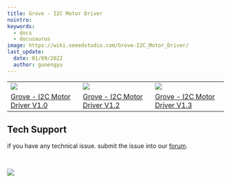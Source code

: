 ```yaml
---
title: Grove - I2C Motor Driver
nointro:
keywords:
  - docs
  - docusaurus
image: https://wiki.seeedstudio.com/Grove-I2C_Motor_Driver/
last_update:
  date: 01/09/2022
  author: gunengyu
---
```


<table>
  <colgroup>
    <col width="33%" />
    <col width="33%" />
    <col width="33%" />
  </colgroup>
  <tbody>
    <tr className="odd">
      <td><img src="https://files.seeedstudio.com/wiki/Grove-I2C_Motor_Driver/img/Grove-I2C_Motor_Driver_V1.1.jpg" /></td>
      <td><img src="https://files.seeedstudio.com/wiki/Grove-I2C_Motor_Driver/img/I2CMotorDriver-2.jpg" /></td>
      <td><img src="https://files.seeedstudio.com/wiki/Grove-I2C_Motor_Driver/img/I2CMotorDriver_New.jpg" /></td>
    </tr>
    <tr className="even">
      <td><div style={{}}>
          <a href="/Grove-Mini_I2C_Motor_Driver_v1.0" title="Grove - I2C Motor Driver V1.0">Grove - I2C Motor Driver V1.0</a>
        </div></td>
      <td><div style={{}}>
          <a href="/Grove-I2C_Motor_Driver_V1.2" title="Grove - I2C Motor Driver V1.2">Grove - I2C Motor Driver V1.2</a>
        </div></td>
      <td><div style={{}}>
          <a href="/Grove-I2C_Motor_Driver_V1.3" title="Grove - I2C Motor Driver V1.3">Grove - I2C Motor Driver V1.3</a>
        </div></td>
    </tr>
  </tbody>
</table>

<!-- This Markdown file was created from https://www.seeedstudio.com/wiki/Grove_-_I2C_Motor_Driver -->

## Tech Support

 if you have any technical issue.  submit the issue into our [forum](http://forum.seeedstudio.com/).
<div>
  <br /><p style={{textAlign: 'center'}}><a href="https://www.seeedstudio.com/act-4.html?utm_source=wiki&utm_medium=wikibanner&utm_campaign=newproducts" target="_blank"><img src="https://files.seeedstudio.com/wiki/Wiki_Banner/new_product.jpg" /></a></p>
</div>
